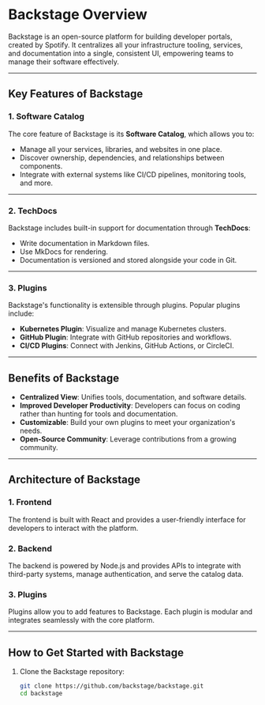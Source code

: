 # Backstage Overview

Backstage is an open-source platform for building developer portals, created by Spotify. It centralizes all your infrastructure tooling, services, and documentation into a single, consistent UI, empowering teams to manage their software effectively.

---

## Key Features of Backstage

### 1. **Software Catalog**
The core feature of Backstage is its **Software Catalog**, which allows you to:
- Manage all your services, libraries, and websites in one place.
- Discover ownership, dependencies, and relationships between components.
- Integrate with external systems like CI/CD pipelines, monitoring tools, and more.

---

### 2. **TechDocs**
Backstage includes built-in support for documentation through **TechDocs**:
- Write documentation in Markdown files.
- Use MkDocs for rendering.
- Documentation is versioned and stored alongside your code in Git.

---

### 3. **Plugins**
Backstage's functionality is extensible through plugins. Popular plugins include:
- **Kubernetes Plugin**: Visualize and manage Kubernetes clusters.
- **GitHub Plugin**: Integrate with GitHub repositories and workflows.
- **CI/CD Plugins**: Connect with Jenkins, GitHub Actions, or CircleCI.

---

## Benefits of Backstage

- **Centralized View**: Unifies tools, documentation, and software details.
- **Improved Developer Productivity**: Developers can focus on coding rather than hunting for tools and documentation.
- **Customizable**: Build your own plugins to meet your organization's needs.
- **Open-Source Community**: Leverage contributions from a growing community.

---

## Architecture of Backstage

### 1. **Frontend**
The frontend is built with React and provides a user-friendly interface for developers to interact with the platform.

### 2. **Backend**
The backend is powered by Node.js and provides APIs to integrate with third-party systems, manage authentication, and serve the catalog data.

### 3. **Plugins**
Plugins allow you to add features to Backstage. Each plugin is modular and integrates seamlessly with the core platform.

---

## How to Get Started with Backstage

1. Clone the Backstage repository:
   ```bash
   git clone https://github.com/backstage/backstage.git
   cd backstage
